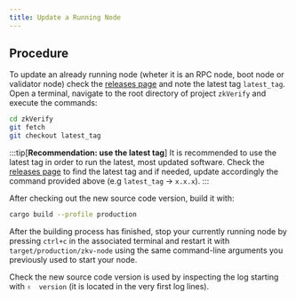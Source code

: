 ```yaml
---
title: Update a Running Node
---
```


## Procedure


To update an already running node (wheter it is an RPC node, boot node or validator node) check the [releases page](https://github.com/zkVerify/compose-zkverify-simplified/releases) and note the latest tag `latest_tag`.
Open a terminal, navigate to the root directory of project `zkVerify` and execute the commands:

```bash
cd zkVerify
git fetch
git checkout latest_tag
```

:::tip[**Recommendation: use the latest tag**]
It is recommended to use the latest tag in order to run the latest, most updated software. Check the [releases page](https://github.com/zkVerify/compose-zkverify-simplified/releases) to find the latest tag and if needed, update accordingly the command provided above (e.g `latest_tag` -> `x.x.x`).
:::

After checking out the new source code version, build it with:

```bash
cargo build --profile production
```

After the building process has finished, stop your currently running node by pressing `ctrl+c` in the associated terminal and restart it with `target/production/zkv-node` using the same command-line arguments you previously used to start your node.

Check the new source code version is used by inspecting the log starting with `✌️  version` (it is located in the very first log lines).
